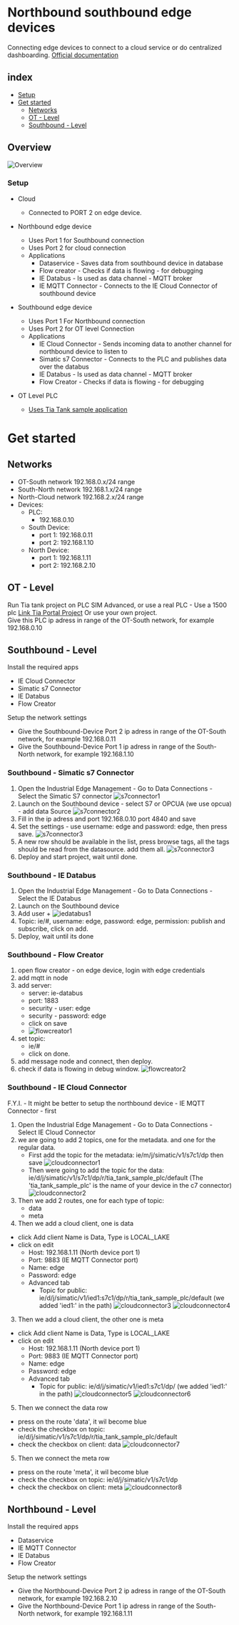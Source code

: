 # Northbound southbound edge devices
Connecting edge devices to connect to a cloud service or do centralized dashboarding.
[Official documentation](https://github.com/industrial-edge/Shopfloor-to-Cloud-Connectivity#network-architecture)

## index

* [Setup](#Setup)
* [Get started](#Get-started)
    * [Networks](#Networks)
    * [OT - Level](#OT---Level)
    * [Southbound - Level](#Southbound---Level)  

## Overview
![Overview](files/northBoundSouthbound.jpg)


### Setup

- Cloud
  - Connected to PORT 2 on edge device.

- Northbound edge device
  - Uses Port 1 for Southbound connection
  - Uses Port 2 for cloud connection
  - Applications
    - Dataservice - Saves data from southbound device in database      
    - Flow creator - Checks if data is flowing - for debugging      
    - IE Databus - Is used as data channel - MQTT broker      
    - IE MQTT Connector - Connects to the IE Cloud Connector of southbound device
      

- Southbound edge device
  - Uses Port 1 For Northbound connection
  - Uses Port 2 for OT level Connection
  - Applications    
    - IE Cloud Connector - Sends incoming data to another channel for northbound device to listen to    
    - Simatic s7 Connector - Connects to the PLC and publishes data over the databus
    - IE Databus  - Is used as data channel - MQTT broker      
    - Flow Creator - Checks if data is flowing - for debugging
      
- OT Level PLC
  - [Uses Tia Tank sample application](https://github.com/industrial-edge/miscellaneous#tank-application)

# Get started

## Networks
  - OT-South network 192.168.0.x/24 range
  - South-North network 192.168.1.x/24 range
  - North-Cloud network 192.168.2.x/24 range
  - Devices:
    - PLC: 
      - 192.168.0.10
    - South Device: 
      - port 1: 192.168.0.11
      - port 2: 192.168.1.10
    - North Device:
      - port 1: 192.168.1.11
      - port 2: 192.168.2.10 

## OT - Level
  Run Tia tank project on PLC SIM Advanced, or use a real PLC - Use a 1500 plc [Link Tia Portal Project](https://github.com/industrial-edge/miscellaneous#tank-application)  Or use your own project.  
  Give this PLC ip adress in range of the OT-South network, for example 192.168.0.10

## Southbound - Level
Install the required apps
- IE Cloud Connector 
- Simatic s7 Connector 
- IE Databus 
- Flow Creator 

Setup the network settings
  - Give the Southbound-Device Port 2 ip adress in range of the OT-South network, for example 192.168.0.11
  - Give the Southbound-Device Port 1 ip adress in range of the South-North network, for example 192.168.1.10

### Southbound - Simatic s7 Connector
1. Open the Industrial Edge Management - Go to Data Connections - Select the Simatic S7 connector
![s7connector1](files/southbound-s7-connector-1.JPG)
2. Launch on the Southbound device - select S7 or OPCUA (we use opcua) - add data Source 
![s7connector2](files/southbound-s7-connector-2-add-opcua.JPG)
3. Fill in the ip adress and port 192.168.0.10 port 4840 and save
4. Set the settings - use username: edge and password: edge, then press save.
![s7connector3](files/southbound-s7-connector-3-settings.JPG)
5. A new row should be available in the list, press browse tags, all the tags should be read from the datasource. add them all.
![s7connector3](files/southbound-s7-connector-4-browse.JPG)
6. Deploy and start project, wait until done.

### Southbound - IE Databus
1. Open the Industrial Edge Management - Go to Data Connections - Select the IE Databus
2. Launch on the Southbound device 
3. Add user + 
![iedatabus1](files/southbound-ie-databus-1.JPG)
4. Topic: ie/#, username: edge, password: edge, permission: publish and subscribe, click on add.
5. Deploy, wait until its done

### Southbound - Flow Creator
1. open flow creator - on edge device, login with edge credentials 
2. add mqtt in node
3. add server: 
    - server: ie-databus
    - port: 1883
    - security - user: edge
    - security - password: edge
    - click on save
    - ![flowcreator1](files/southbound-ie-databus-2.JPG)
4. set topic:
    - ie/#
    - click on done.
5. add message node and connect, then deploy.
6. check if data is flowing in debug window.
![flowcreator2](files/southbound-ie-databus-3.JPG)

### Southbound - IE Cloud Connector
F.Y.I. - It might be better to setup the northbound device - IE MQTT Connector - first

1. Open the Industrial Edge Management - Go to Data Connections - Select IE Cloud Connector
2. we are going to add 2 topics, one for the metadata. and one for the regular data.
   - First add the topic for the metadata: ie/m/j/simatic/v1/s7c1/dp then save
![cloudconnector1](files/southbound-ie-CloudConnector-1.JPG)
   - Then were going to add the topic for the data: ie/d/j/simatic/v1/s7c1/dp/r/tia_tank_sample_plc/default (The 'tia_tank_sample_plc' is the name of your device in the c7 connector)
![cloudconnector2](files/southbound-ie-CloudConnector-2.JPG)
2. Then we add 2 routes, one for each type of topic:
   - data
   - meta
3. Then we add a cloud client, one is data
  - click Add client Name is Data, Type is LOCAL_LAKE
  - click on edit
    - Host: 192.168.1.11 (North device port 1)
    - Port: 9883 (IE MQTT Connector port)
    - Name: edge
    - Password: edge
    - Advanced tab
      - Topic for public: ie/d/j/simatic/v1/ied1:s7c1/dp/r/tia_tank_sample_plc/default (we added 'ied1:' in the path)
![cloudconnector3](files/southbound-ie-CloudConnector-3.JPG)
![cloudconnector4](files/southbound-ie-CloudConnector-4.JPG)
3. Then we add a cloud client, the other one is meta
  - click Add client Name is Data, Type is LOCAL_LAKE
  - click on edit
    - Host: 192.168.1.11 (North device port 1)
    - Port: 9883 (IE MQTT Connector port)
    - Name: edge
    - Password: edge
    - Advanced tab
      - Topic for public: ie/d/j/simatic/v1/ied1:s7c1/dp/ (we added 'ied1:' in the path)
![cloudconnector5](files/southbound-ie-CloudConnector-5.JPG)
![cloudconnector6](files/southbound-ie-CloudConnector-6.JPG)
5. Then we connect the data  row
  - press on the route 'data', it wil become blue
  - check the checkbox on topic: ie/d/j/simatic/v1/s7c1/dp/r/tia_tank_sample_plc/default
  - check the checkbox on client: data
![cloudconnector7](files/southbound-ie-CloudConnector-7.JPG)
5. Then we connect the meta  row
  - press on the route 'meta', it wil become blue
  - check the checkbox on topic: ie/d/j/simatic/v1/s7c1/dp
  - check the checkbox on client: meta
![cloudconnector8](files/southbound-ie-CloudConnector-8.JPG)

## Northbound - Level
Install the required apps
- Dataservice 
- IE MQTT Connector 
- IE Databus
- Flow Creator 

Setup the network settings
  - Give the Northbound-Device Port 2 ip adress in range of the OT-South network, for example 192.168.2.10 
  - Give the Northbound-Device Port 1 ip adress in range of the South-North network, for example 192.168.1.11